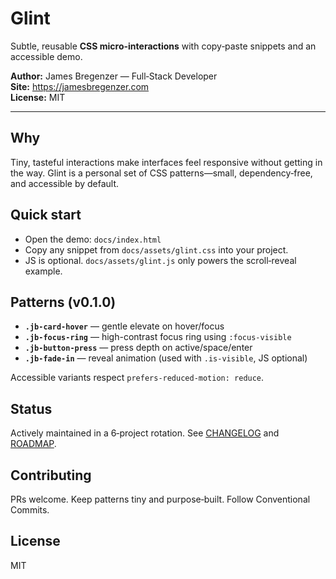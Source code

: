# Glint

Subtle, reusable **CSS micro-interactions** with copy‑paste snippets and an accessible demo.

**Author:** James Bregenzer — Full‑Stack Developer  
**Site:** https://jamesbregenzer.com  
**License:** MIT

---

## Why
Tiny, tasteful interactions make interfaces feel responsive without getting in the way. Glint is a personal set of CSS patterns—small, dependency‑free, and accessible by default.

## Quick start
- Open the demo: `docs/index.html`
- Copy any snippet from `docs/assets/glint.css` into your project.
- JS is optional. `docs/assets/glint.js` only powers the scroll‑reveal example.

## Patterns (v0.1.0)
- **`.jb-card-hover`** — gentle elevate on hover/focus
- **`.jb-focus-ring`** — high-contrast focus ring using `:focus-visible`
- **`.jb-button-press`** — press depth on active/space/enter
- **`.jb-fade-in`** — reveal animation (used with `.is-visible`, JS optional)

Accessible variants respect `prefers-reduced-motion: reduce`.

## Status
Actively maintained in a 6‑project rotation. See [CHANGELOG](./CHANGELOG.md) and [ROADMAP](./ROADMAP.md).

## Contributing
PRs welcome. Keep patterns tiny and purpose‑built. Follow Conventional Commits.

## License
MIT
